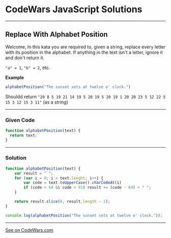 # CodeWars JavaScript Solutions

---

## Replace With Alphabet Position

Welcome, 
In this kata you are required to, given a string, replace every letter with its position in the alphabet.
If anything in the text isn't a letter, ignore it and don't return it.

`"a" = 1`, `"b" = 2`, etc.

**Example**

```javascript
alphabetPosition("The sunset sets at twelve o' clock.")
```

Shouldd return `"20 8 5 19 21 14 19 5 20 19 5 20 19 1 20 20 23 5 12 22 5 15 3 12 15 3 11"` (as a string)

---

### Given Code

```javascript
function alphabetPosition(text) {
  return text;
}
```

---

### Solution

```javascript
function alphabetPosition(text) {
    var result = " ";
    for (var i = 0; i < text.lenght; i++) {
        var code = text.toUpperCase().charCodeAt(i)
        if (code > 64 && code < 91) result += (code - 64) + " ";
    }

    return result.slice(0, result.length - 1);
}

console.log(alphabetPosition("The sunset sets at twelve o' clock."));
```

---

[See on CodeWars.com](https://www.codewars.com/kata/546f922b54af40e1e90001da/train/javascript)
